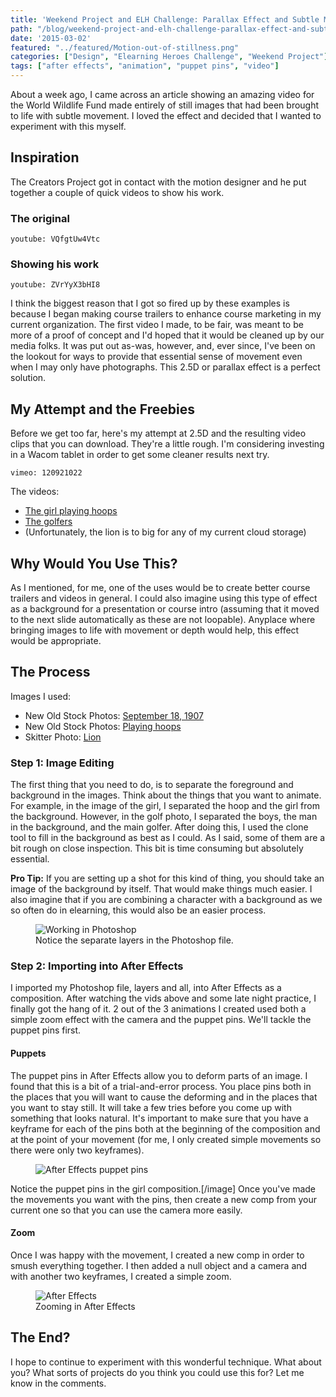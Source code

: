 ```yaml
---
title: 'Weekend Project and ELH Challenge: Parallax Effect and Subtle Motion'
path: "/blog/weekend-project-and-elh-challenge-parallax-effect-and-subtle-motion"
date: '2015-03-02'
featured: "../featured/Motion-out-of-stillness.png"
categories: ["Design", "Elearning Heroes Challenge", "Weekend Project"]
tags: ["after effects", "animation", "puppet pins", "video"]
---
```


About a week ago, I came across an article showing an amazing video for the World Wildlife Fund made entirely of still images that had been brought to life with subtle movement. I loved the effect and decided that I wanted to experiment with this myself.

## Inspiration

The Creators Project got in contact with the motion designer and he put together a couple of quick videos to show his work.

### The original

`youtube: VQfgtUw4Vtc`

### Showing his work

`youtube: ZVrYyX3bHI8`

I think the biggest reason that I got so fired up by these examples is because I began making course trailers to enhance course marketing in my current organization. The first video I made, to be fair, was meant to be more of a proof of concept and I'd hoped that it would be cleaned up by our media folks. It was put out as-was, however, and, ever since, I've been on the lookout for ways to provide that essential sense of movement even when I may only have photographs. This 2.5D or parallax effect is a perfect solution.

## My Attempt and the Freebies

Before we get too far, here's my attempt at 2.5D and the resulting video clips that you can download. They're a little rough. I'm considering investing in a Wacom tablet in order to get some cleaner results next try.

`vimeo: 120921022`

The videos:

*   [The girl playing hoops](https://www.dropbox.com/s/e4rh33denkngp2o/girlplayinghoops%203.avi?dl=0 "Girl Playing Hoops video")
*   [The golfers](https://www.dropbox.com/s/sizln9i53080wm4/golfers%202.avi?dl=0 "The Golfers video")
*   (Unfortunately, the lion is to big for any of my current cloud storage)

## Why Would You Use This?

As I mentioned, for me, one of the uses would be to create better course trailers and videos in general. I could also imagine using this type of effect as a background for a presentation or course intro (assuming that it moved to the next slide automatically as these are not loopable). Anyplace where bringing images to life with movement or depth would help, this effect would be appropriate.

## The Process

Images I used:

*   New Old Stock Photos: [September 18, 1907](http://flic.kr/p/aoaATi "Golfers")
*   New Old Stock Photos: [Playing hoops](http://flic.kr/p/5KuKTg "Playing Hoops")
*   Skitter Photo: [Lion](http://skitterphoto.com/?portfolio=lion "Lion")

### Step 1: Image Editing

The first thing that you need to do, is to separate the foreground and background in the images. Think about the things that you want to animate. For example, in the image of the girl, I separated the hoop and the girl from the background. However, in the golf photo, I separated the boys, the man in the background, and the main golfer. After doing this, I used the clone tool to fill in the background as best as I could. As I said, some of them are a bit rough on close inspection. This bit is time consuming but absolutely essential.

**Pro Tip:** If you are setting up a shot for this kind of thing, you should take an image of the background by itself. That would make things much easier. I also imagine that if you are combining a character with a background as we so often do in elearning, this would also be an easier process.

<figure>
  <img
    sizes="(max-width: 810px) 100vw, 810px"
    srcset="http://res.cloudinary.com/dhdaswa6t/image/upload/f_auto,q_60,w_203/v1530396697/blog/golferPSD.png 203w,
            http://res.cloudinary.com/dhdaswa6t/image/upload/f_auto,q_60,w_405/v1530396697/blog/golferPSD.png 405w,
            http://res.cloudinary.com/dhdaswa6t/image/upload/f_auto,q_60,w_810/v1530396697/blog/golferPSD.png 810w,
            http://res.cloudinary.com/dhdaswa6t/image/upload/f_auto,q_60,w_1215/v1530396697/blog/golferPSD.png 1215w"
    src="http://res.cloudinary.com/dhdaswa6t/image/upload/f_auto,q_60,w_810/v1530396697/blog/golferPSD.png"
    alt="Working in Photoshop" />
  <figcaption>Notice the separate layers in the Photoshop file.</figcaption>
</figure>

### Step 2: Importing into After Effects

I imported my Photoshop file, layers and all, into After Effects as a composition. After watching the vids above and some late night practice, I finally got the hang of it. 2 out of the 3 animations I created used both a simple zoom effect with the camera and the puppet pins. We'll tackle the puppet pins first.

#### Puppets

The puppet pins in After Effects allow you to deform parts of an image. I found that this is a bit of a trial-and-error process. You place pins both in the places that you will want to cause the deforming and in the places that you want to stay still. It will take a few tries before you come up with something that looks natural. It's important to make sure that you have a keyframe for each of the pins both at the beginning of the composition and at the point of your movement (for me, I only created simple movements so there were only two keyframes).

<figure>
  <img
    sizes="(max-width: 810px) 100vw, 810px"
    srcset="http://res.cloudinary.com/dhdaswa6t/image/upload/f_auto,q_60,w_203/v1530396697/blog/PuppetPininAE1.png 203w,
            http://res.cloudinary.com/dhdaswa6t/image/upload/f_auto,q_60,w_405/v1530396697/blog/PuppetPininAE1.png 405w,
            http://res.cloudinary.com/dhdaswa6t/image/upload/f_auto,q_60,w_810/v1530396697/blog/PuppetPininAE1.png 810w,
            http://res.cloudinary.com/dhdaswa6t/image/upload/f_auto,q_60,w_1215/v1530396697/blog/PuppetPininAE1.png 1215w"
    src="http://res.cloudinary.com/dhdaswa6t/image/upload/f_auto,q_60,w_810/v1530396697/blog/PuppetPininAE1.png"
    alt="After Effects puppet pins" />
</figure>

Notice the puppet pins in the girl composition.[/image] Once you've made the movements you want with the pins, then create a new comp from your current one so that you can use the camera more easily.

#### Zoom

Once I was happy with the movement, I created a new comp in order to smush everything together. I then added a null object and a camera and with another two keyframes, I created a simple zoom.

<figure>
  <img
    sizes="(max-width: 810px) 100vw, 810px"
    srcset="http://res.cloudinary.com/dhdaswa6t/image/upload/f_auto,q_60,w_203/v1530396697/blog/zoominAE.png 203w,
            http://res.cloudinary.com/dhdaswa6t/image/upload/f_auto,q_60,w_405/v1530396697/blog/zoominAE.png 405w,
            http://res.cloudinary.com/dhdaswa6t/image/upload/f_auto,q_60,w_810/v1530396697/blog/zoominAE.png 810w,
            http://res.cloudinary.com/dhdaswa6t/image/upload/f_auto,q_60,w_1215/v1530396697/blog/zoominAE.png 1215w"
    src="http://res.cloudinary.com/dhdaswa6t/image/upload/f_auto,q_60,w_810/v1530396697/blog/zoominAE.png"
    alt="After Effects"/>
  <figcaption>Zooming in After Effects</figcaption>
</figure>

## The End?

I hope to continue to experiment with this wonderful technique. What about you? What sorts of projects do you think you could use this for? Let me know in the comments.
